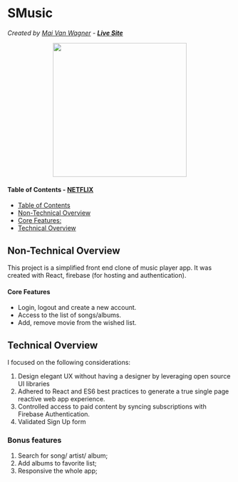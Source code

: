 # SMusic
*Created by <a href="https://maivw.github.io/" target="_blank">Mai Van Wagner</a> - **<a target="_blank" href="https://smusick-c0ea7.web.app ">Live Site</a>***

<p align="center">
  <img src="https://github.com/Maivw/smusic/blob/master/recording.gif?raw=true" width=300/>
</p>


#### Table of Contents - [NETFLIX](#NEXFLIX)
  - [Table of Contents](#table-of-contents)
  - [Non-Technical Overview](#non-technical-overview)
  - [Core Features:](#core-features)
  - [Technical Overview](#technical-overview)

## Non-Technical Overview
This project is a simplified front end clone of music player app. It was created with React, firebase (for hosting and authentication).
#### Core Features
* Login, logout and create a new account. 
* Access to the list of songs/albums.
* Add, remove movie from the wished list.
## Technical Overview

I focused on the following considerations: 
1. Design elegant UX without having a designer by leveraging open source UI libraries
2. Adhered to React and ES6 best practices to generate a true single page reactive web app experience.
3. Controlled access to paid content by syncing subscriptions with Firebase Authentication.
4. Validated Sign Up form
### Bonus features
1. Search for song/ artist/ album;
2. Add albums to favorite list;
3. Responsive the whole app;

